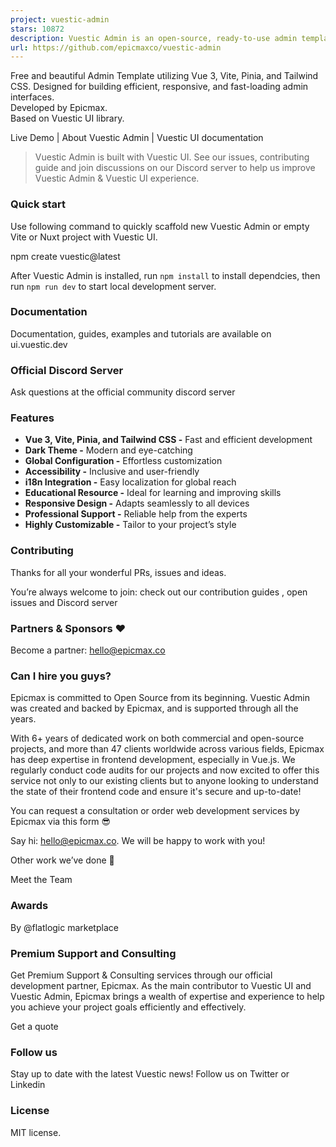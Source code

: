 ```yaml
---
project: vuestic-admin
stars: 10872
description: Vuestic Admin is an open-source, ready-to-use admin template suite designed for rapid development, easy maintenance, and high accessibility. Built on Vuestic UI, Vue 3, Vite, Pinia, and Tailwind CSS. Maintained by Epicmax (@epicmaxco).
url: https://github.com/epicmaxco/vuestic-admin
---
```


Free and beautiful Admin Template utilizing Vue 3, Vite, Pinia, and Tailwind CSS. Designed for building efficient, responsive, and fast-loading admin interfaces.  
Developed by Epicmax.  
Based on Vuestic UI library.

Live Demo | About Vuestic Admin | Vuestic UI documentation

> Vuestic Admin is built with Vuestic UI. See our issues, contributing guide and join discussions on our Discord server to help us improve Vuestic Admin & Vuestic UI experience.

### Quick start

Use following command to quickly scaffold new Vuestic Admin or empty Vite or Nuxt project with Vuestic UI.

npm create vuestic@latest

After Vuestic Admin is installed, run `npm install` to install dependcies, then run `npm run dev` to start local development server.

### Documentation

Documentation, guides, examples and tutorials are available on ui.vuestic.dev

### Official Discord Server

Ask questions at the official community discord server

### Features

-   **Vue 3, Vite, Pinia, and Tailwind CSS -** Fast and efficient development
-   **Dark Theme -** Modern and eye-catching
-   **Global Configuration -** Effortless customization
-   **Accessibility -** Inclusive and user-friendly
-   **i18n Integration -** Easy localization for global reach
-   **Educational Resource -** Ideal for learning and improving skills
-   **Responsive Design -** Adapts seamlessly to all devices
-   **Professional Support -** Reliable help from the experts
-   **Highly Customizable -** Tailor to your project’s style

### Contributing

Thanks for all your wonderful PRs, issues and ideas.

  

You’re always welcome to join: check out our contribution guides , open issues and Discord server

### Partners & Sponsors ❤️

Become a partner: hello@epicmax.co

### Can I hire you guys?

Epicmax is committed to Open Source from its beginning. Vuestic Admin was created and backed by Epicmax, and is supported through all the years.

With 6+ years of dedicated work on both commercial and open-source projects, and more than 47 clients worldwide across various fields, Epicmax has deep expertise in frontend development, especially in Vue.js. We regularly conduct code audits for our projects and now excited to offer this service not only to our existing clients but to anyone looking to understand the state of their frontend code and ensure it's secure and up-to-date!

You can request a consultation or order web development services by Epicmax via this form 😎

Say hi: hello@epicmax.co. We will be happy to work with you!

Other work we’ve done 🤘

Meet the Team

### Awards

By @flatlogic marketplace

### Premium Support and Consulting

Get Premium Support & Consulting services through our official development partner, Epicmax. As the main contributor to Vuestic UI and Vuestic Admin, Epicmax brings a wealth of expertise and experience to help you achieve your project goals efficiently and effectively.

Get a quote

### Follow us

Stay up to date with the latest Vuestic news! Follow us on Twitter or Linkedin

### License

MIT license.
